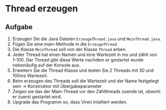 # Thread erzeugen

## Aufgabe
1. Erzeugen Sie die Java Dateien `ErzeugeThread.java` und `MeinThread.java`.
2. Fügen Sie eine main-Methode in die `ErzeugeThread`.
3. Die Klasse `MeinThread` soll von der Klasse `Thread` erben.
4. Jeder Thread hat einen Namen und eine Wartezeit in ms und zählt von 1-100. Der Thread gibt diese Werte nachdem er gestartet wurde nebenläufig auf der Konsole aus.
5. Erweitern Sie die Thread Klasse und testen Sie 2 Threads mit 30 und 100ms Wartezeit.
6. Beim erzeugen des Threads soll die Wartezeit und der Name festgelegt sein
-> Konstruktor mit Übergabeparameter
7. Zeigen sie das der Main-Thread vor den Zählthreads zuende ist, obwohl er  zuerst gestartet wird.
8. Upgrade das Programm so, dass Viren Intalliert werden.
